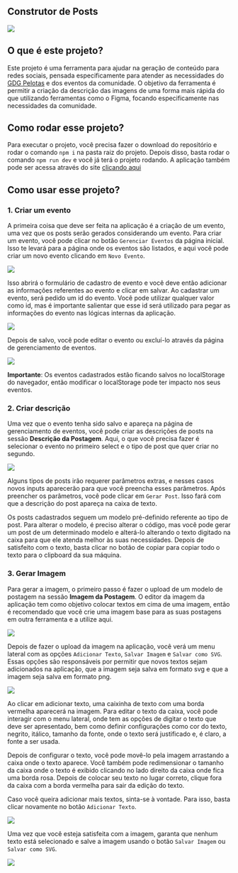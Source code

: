 ## Construtor de Posts

![](./doc-images/tela-inicial.jpg)

## O que é este projeto?

Este projeto é uma ferramenta para ajudar na geração de conteúdo para redes sociais, pensada especificamente para atender as necessidades do [GDG Pelotas](https://www.instagram.com/gdgpelotas/) e dos eventos da comunidade. O objetivo da ferramenta é permitir a criação da descrição das imagens de uma forma mais rápida do que utilizando ferramentas como o Figma, focando especificamente nas necessidades da comunidade.

## Como rodar esse projeto?

Para executar o projeto, você precisa fazer o download do repositório e rodar o comando `npm i` na pasta raiz do projeto. Depois disso, basta rodar o comando `npm run dev` e você já terá o projeto rodando. A aplicação também pode ser acessa através do site [clicando aqui](post.lelepg.app)

## Como usar esse projeto?

### 1. Criar um evento

A primeira coisa que deve ser feita na aplicação é a criação de um evento, uma vez que os posts serão gerados considerando um evento. Para criar um evento, você pode clicar no botão `Gerenciar Eventos` da página inicial. Isso te levará para a página onde os eventos são listados, e aqui você pode criar um novo evento clicando em `Novo Evento`.

![](./doc-images/tutorial-clicar-novo-evento.jpg)

Isso abrirá o formulário de cadastro de evento e você deve então adicionar as informações referentes ao evento e clicar em salvar. Ao cadastrar um evento, será pedido um id do evento. Você pode utilizar qualquer valor como id, mas é importante salientar que esse id será utilizado para pegar as informações do evento nas lógicas internas da aplicação.

![](./doc-images/tutorial-informacoes-evento.jpg)

Depois de salvo, você pode editar o evento ou excluí-lo através da página de gerenciamento de eventos.

![](./doc-images/tutorial-gerenciar-evento.jpg)

**Importante**: Os eventos cadastrados estão ficando salvos no localStorage do navegador, então modificar o localStorage pode ter impacto nos seus eventos.

### 2. Criar descrição

Uma vez que o evento tenha sido salvo e apareça na página de gerenciamento de eventos, você pode criar as descrições de posts na sessão **Descrição da Postagem**. Aqui, o que você precisa fazer é selecionar o evento no primeiro select e o tipo de post que quer criar no segundo.

![](./doc-images/tutorial-post.jpg)

Alguns tipos de posts irão requerer parâmetros extras, e nesses casos novos inputs aparecerão para que você preencha esses parâmetros. Após preencher os parâmetros, você pode clicar em `Gerar Post`. Isso fará com que a descrição do post apareça na caixa de texto.

Os posts cadastrados seguem um modelo pré-definido referente ao tipo de post. Para alterar o modelo, é preciso alterar o código, mas você pode gerar um post de um determinado modelo e alterá-lo alterando o texto digitado na caixa para que ele atenda melhor às suas necessidades. Depois de satisfeito com o texto, basta clicar no botão de copiar para copiar todo o texto para o clipboard da sua máquina.

### 3. Gerar Imagem

Para gerar a imagem, o primeiro passo é fazer o upload de um modelo de postagem na sessão **Imagem da Postagem**. O editor da imagem da aplicação tem como objetivo colocar textos em cima de uma imagem, então é recomendado que você crie uma imagem base para as suas postagens em outra ferramenta e a utilize aqui.

![](./doc-images/tutorial-adicionar-imagem.jpg)

Depois de fazer o upload da imagem na aplicação, você verá um menu lateral com as opções `Adicionar Texto`, `Salvar Imagem` e `Salvar como SVG`. Essas opções são responsáveis por permitir que novos textos sejam adicionados na aplicação, que a imagem seja salva em formato svg e que a imagem seja salva em formato png.

![](./doc-images/tutorial-editar-imagem.jpg)

Ao clicar em adicionar texto, uma caixinha de texto com uma borda vermelha aparecerá na imagem. Para editar o texto da caixa, você pode interagir com o menu lateral, onde tem as opções de digitar o texto que deve ser apresentado, bem como definir configurações como cor do texto, negrito, itálico, tamanho da fonte, onde o texto será justificado e, é claro, a fonte a ser usada.

Depois de configurar o texto, você pode movê-lo pela imagem arrastando a caixa onde o texto aparece. Você também pode redimensionar o tamanho da caixa onde o texto é exibido clicando no lado direito da caixa onde fica uma borda rosa. Depois de colocar seu texto no lugar correto, clique fora da caixa com a borda vermelha para sair da edição do texto.

Caso você queira adicionar mais textos, sinta-se à vontade. Para isso, basta clicar novamente no botão `Adicionar Texto`.

![](./doc-images/tutorial-editar-imagem2.jpg)

Uma vez que você esteja satisfeita com a imagem, garanta que nenhum texto está selecionado e salve a imagem usando o botão `Salvar Imagem` ou `Salvar como SVG`.

![](./doc-images/tutorial-salvar-imagem.jpg)
